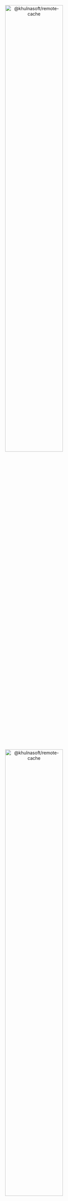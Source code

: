 <p align="center">
  <img width="60%" alt="@khulnasoft/remote-cache" src="https://user-images.githubusercontent.com/2933988/191345216-e16244e0-f9ae-45bc-abe8-1942031d2b2a.png#gh-dark-mode-only">
  <img width="60%" alt="@khulnasoft/remote-cache" src="https://user-images.githubusercontent.com/2933988/191345252-678e203e-3810-4501-b7e5-b6230cad89de.png#gh-light-mode-only">
</p>

<p align="center">
  <a aria-label="Khulnasoft logo" href="https://khulnasoft.com">
    <img src="https://img.shields.io/badge/MADE%20BY%20Khulnasoft-000000.svg?style=for-the-badge&logo=khulnasoft&labelColor=000000&logoWidth=20">
  </a>
 </p>

# Khulnasoft Remote Cache SDK

[![Node CI](https://github.com/khulnasoft/remote-cache/actions/workflows/ci.yml/badge.svg)](https://github.com/khulnasoft/remote-cache/actions/workflows/ci.yml)

An SDK for Remote Caching on [Khulnasoft](https://khulnasoft.com)

## Table of Contents

<!-- START doctoc generated TOC please keep comment here to allow auto update -->
<!-- DON'T EDIT THIS SECTION, INSTEAD RE-RUN doctoc TO UPDATE -->

- [Summary](#summary)
- [Examples](#examples)
- [Packages](#packages)
- [Contributing](#contributing)

<!-- END doctoc generated TOC please keep comment here to allow auto update -->

## Summary

Remote Computation Caching (or just Remote Caching) is a feature of advanced build tools like [Turborepo](https://turborepo.org/), [Bazel](https://bazel.build/), and [Buck](https://buck.build/) to cache compiled computations and code artifacts in the cloud with the hope of recycling them across machines to reduce overall build/computation time. The key idea is that you "never recompute work that’s already been done before."

> Through Khulnasoft's Remote Caching API, teams can leverage this advanced primitive without needing to think about hosting, infrastructure, or maintenance.

This repository holds the source code to the Khulnasoft Remote Caching SDK as well as examples of build systems that leverage it. For those looking to integrate their build systems with Khulnasoft Remote Caching, you've come to the right place. The [@khulnasoft/remote SDK](packages/remote/) is a thin layer over our existing [REST API](https://khulnasoft.com/docs/rest-api#endpoints/artifacts). We've provided packages that implement this SDK for [Nx](packages/remote-nx/) and [Rush](packages/remote-rush/) build tools. See our [examples list](#examples) of build systems using the Khulnasoft Remote Cache.

## Examples

Build systems and tools that integrate with Khulnasoft Remote Caching.

- [Turborepo](examples/turborepo)
- [Rush](examples/rush)
- [Nx](examples/nx)

## Packages

| Name                                         | Description                                              | Package                                                                                                           |
| -------------------------------------------- | -------------------------------------------------------- | ----------------------------------------------------------------------------------------------------------------- |
| [@khulnasoft/remote](packages/remote/)           | An SDK for remote artifact caching on Khulnasoft             | [![@khulnasoft/remote](https://img.shields.io/npm/v/@khulnasoft/remote)](https://npmjs.org/@khulnasoft/remote)                |
| [@khulnasoft/remote-nx](packages/remote-nx/)     | Remote caching plugin for Nx using Khulnasoft Remote Cache   | [![@khulnasoft/remote-nx](https://img.shields.io/npm/v/@khulnasoft/remote-nx)](https://npmjs.org/@khulnasoft/remote-nx)       |
| [@khulnasoft/remote-rush](packages/remote-rush/) | Remote caching plugin for Rush using Khulnasoft Remote Cache | [![@khulnasoft/remote-rush](https://img.shields.io/npm/v/@khulnasoft/remote-rush)](https://npmjs.org/@khulnasoft/remote-rush) |

## Contributing

To develop on this package see the [CONTRIBUTING.md](./CONTRIBUTING.md).
